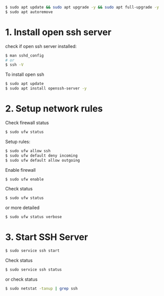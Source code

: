 ```bash
$ sudo apt update && sudo apt upgrade -y && sudo apt full-upgrade -y
$ sudo apt autoremove
```

# 1. Install open ssh server
check if open ssh server installed:
~~~bash
$ man sshd_config
# or
$ ssh -V
~~~
To install open ssh
~~~bash
$ sudo apt update
$ sudo apt install openssh-server -y
~~~
# 2. Setup network rules
Check firewall status
~~~bash
$ sudo ufw status
~~~
Setup rules:
~~~bash
$ sudo ufw allow ssh
$ sudo ufw default deny incoming
$ sudo ufw default allow outgoing
~~~
Enable firewall
~~~bash
$ sudo ufw enable
~~~
Check status
~~~bash
$ sudo ufw status
~~~
or more detailed
~~~bash
$ sudo ufw status verbose
~~~
# 3. Start SSH Server
~~~bash
$ sudo service ssh start
~~~
Check status
~~~bash
$ sudo service ssh status
~~~
or check status
~~~bash
$ sudo netstat -tanup | grep ssh
~~~

